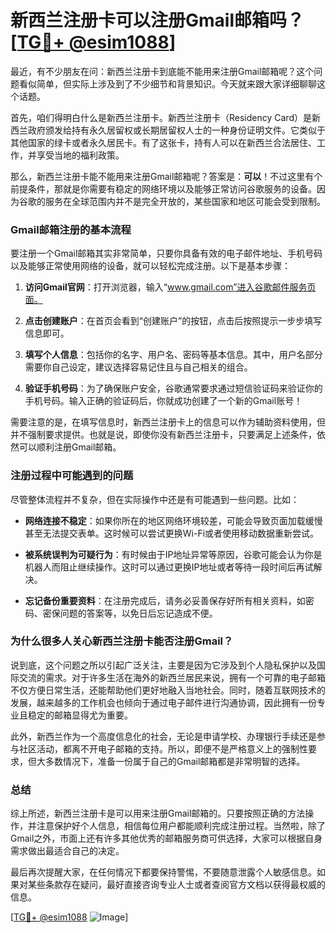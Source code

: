 # 新西兰注册卡可以注册Gmail邮箱吗？[[TG💪+ @esim1088](https://t.me/s/esim1088)]

最近，有不少朋友在问：新西兰注册卡到底能不能用来注册Gmail邮箱呢？这个问题看似简单，但实际上涉及到了不少细节和背景知识。今天就来跟大家详细聊聊这个话题。

首先，咱们得明白什么是新西兰注册卡。新西兰注册卡（Residency Card）是新西兰政府颁发给持有永久居留权或长期居留权人士的一种身份证明文件。它类似于其他国家的绿卡或者永久居民卡。有了这张卡，持有人可以在新西兰合法居住、工作，并享受当地的福利政策。

那么，新西兰注册卡能不能用来注册Gmail邮箱呢？答案是：**可以**！不过这里有个前提条件，那就是你需要有稳定的网络环境以及能够正常访问谷歌服务的设备。因为谷歌的服务在全球范围内并不是完全开放的，某些国家和地区可能会受到限制。

### Gmail邮箱注册的基本流程

要注册一个Gmail邮箱其实非常简单，只要你具备有效的电子邮件地址、手机号码以及能够正常使用网络的设备，就可以轻松完成注册。以下是基本步骤：

1. **访问Gmail官网**：打开浏览器，输入“www.gmail.com”进入谷歌邮件服务页面。
   
2. **点击创建账户**：在首页会看到“创建账户”的按钮，点击后按照提示一步步填写信息即可。

3. **填写个人信息**：包括你的名字、用户名、密码等基本信息。其中，用户名部分需要你自己设定，建议选择容易记住且与自己相关的组合。

4. **验证手机号码**：为了确保账户安全，谷歌通常要求通过短信验证码来验证你的手机号码。输入正确的验证码后，你就成功创建了一个新的Gmail账号！

需要注意的是，在填写信息时，新西兰注册卡上的信息可以作为辅助资料使用，但并不强制要求提供。也就是说，即使你没有新西兰注册卡，只要满足上述条件，依然可以顺利注册Gmail邮箱。

### 注册过程中可能遇到的问题

尽管整体流程并不复杂，但在实际操作中还是有可能遇到一些问题。比如：

- **网络连接不稳定**：如果你所在的地区网络环境较差，可能会导致页面加载缓慢甚至无法提交表单。这时候可以尝试更换Wi-Fi或者使用移动数据重新尝试。

- **被系统误判为可疑行为**：有时候由于IP地址异常等原因，谷歌可能会认为你是机器人而阻止继续操作。这时可以通过更换IP地址或者等待一段时间后再试解决。

- **忘记备份重要资料**：在注册完成后，请务必妥善保存好所有相关资料，如密码、密保问题的答案等，以免日后忘记造成不便。

### 为什么很多人关心新西兰注册卡能否注册Gmail？

说到底，这个问题之所以引起广泛关注，主要是因为它涉及到个人隐私保护以及国际交流的需求。对于许多生活在海外的新西兰居民来说，拥有一个可靠的电子邮箱不仅方便日常生活，还能帮助他们更好地融入当地社会。同时，随着互联网技术的发展，越来越多的工作机会也倾向于通过电子邮件进行沟通协调，因此拥有一份专业且稳定的邮箱显得尤为重要。

此外，新西兰作为一个高度信息化的社会，无论是申请学校、办理银行手续还是参与社区活动，都离不开电子邮箱的支持。所以，即便不是严格意义上的强制性要求，但大多数情况下，准备一份属于自己的Gmail邮箱都是非常明智的选择。

### 总结

综上所述，新西兰注册卡是可以用来注册Gmail邮箱的。只要按照正确的方法操作，并注意保护好个人信息，相信每位用户都能顺利完成注册过程。当然啦，除了Gmail之外，市面上还有许多其他优秀的邮箱服务商可供选择，大家可以根据自身需求做出最适合自己的决定。

最后再次提醒大家，在任何情况下都要保持警惕，不要随意泄露个人敏感信息。如果对某些条款存在疑问，最好直接咨询专业人士或者查阅官方文档以获得最权威的信息。

[[TG💪+ @esim1088](https://t.me/s/esim1088) ![Image](https://i.postimg.cc/4NQfJmqS/Snipaste-2025-05-13-00-14-12.png)]